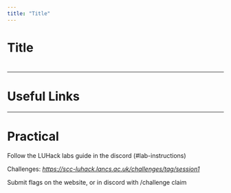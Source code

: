 ```yaml
---
title: "Title"
---
```

# Title

# 


---


# Useful Links


---


# Practical

Follow the LUHack labs guide in the discord \(\#lab\-instructions\)

Challenges:  _[https://scc\-luhack\.lancs\.ac\.uk/challenges/tag/session1](https://scc-luhack.lancs.ac.uk/challenges/tag/session1)_

Submit flags on the website\, or in discord with /challenge claim

